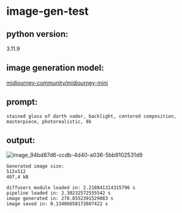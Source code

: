 # image-gen-test

## python version:
3.11.9

## image generation model:
[midjourney-community/midjourney-mini](https://huggingface.co/openskyml/midjourney-mini)

## prompt:
```stained glass of darth vader, backlight, centered composition, masterpiece, photorealistic, 8k```

## output:
![image_94bd87d6-ccdb-4d40-a036-5bb9102531d9](images/image_94bd87d6-ccdb-4d40-a036-5bb9102531d9.png)

```
Generated image size:
512x512
407,4 kB
```

```
diffusers module loaded in: 2.218841314315796 s
pipeline loaded in: 2.30232572555542 s
image generated in: 278.8552391529083 s
image saved in: 0.13406658172607422 s
```